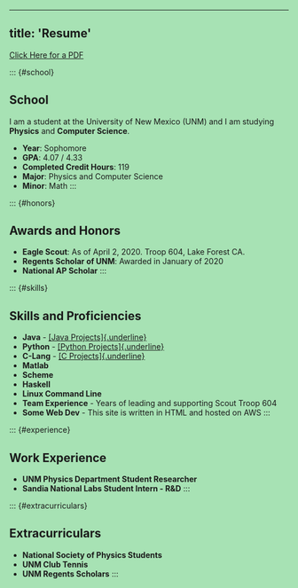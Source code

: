 <head>
    <link rel="stylesheet" href="../css/styles.css">
    <style>
        html {
            background: rgba(80, 199, 106, 0.5);
        }
    </style>
</head>

---
title:  'Resume'
---

<!-- # Resume -->

[Click Here for a
PDF](../resources/Tristan_Larkin.pdf)

::: {#school}
## School

I am a student at the University of New Mexico (UNM) and I am studying
**Physics** and **Computer Science**.

-   **Year**: Sophomore
-   **GPA**: 4.07 / 4.33
-   **Completed Credit Hours**: 119
-   **Major**: Physics and Computer Science
-   **Minor**: Math
:::

<!-- ::: {#coursework}
## Coursework

  Class                                 | Semester     | Final Grade  | Subject Field:    | School   
  --------------------------------------| -------------| -------------| ------------------| -----------------------  
  Calculus I                            | Fall 2019    | A            | Math              | Irvine Valley College    
  Calculus II                           | Spring 2020  | A            | Math              | Saddleback College   
  Calculus III                          | Fall 2020    | A            | Math              | University of NM 
  Intermediate Programming              | Fall 2020    | A+           | Computer Science  | University of NM 
  Sign Language 1                       | Fall 2020    | A-           | Language          | University of NM 
  Legacy of Arthurian Legend            | Fall 2020    | A            | Honors            | University of NM 
  Physics 1                             | Fall 2020    | A            | Physics           | University of NM 
  Physics 1 Lab                         | Fall 2020    | A            | Physics           | University of NM 
  Linear Algebra                        | Spring 2021  | A-           | Math              | University of NM 
  Math Fundamentals of CS               | Spring 2021  | A-           | Computer Science  | University of NM 
  Physics 2                             | Spring 2021  | A+           | Physics           | University of NM 
  Physics 2 Lab                         | Spring 2021  | A+           | Physics           | University of NM 
  Writing in Place                      | Spring 2021  | A            | Honors            | University of NM 
  Introduction to C                     | Spring 2021  | A            | Computer Science  | University of NM 
  Social & Ethical Issues in Computing  | Spring 2021  | A            | Computer Science  | University of NM 
  Physics 3                             | Fall 2021    | A+           | Physics           | University of NM 
  Physics 3 Lab                         | Fall 2021    | A            | Physics           | University of NM 
  Data Structures and Algorithms 1      | Fall 2021    | A-           | Computer Science  | University of NM 
  Computer Logic Design                 | Fall 2021    | A+           | Computer Science  | University of NM 
  Ordinary Differential Equations       | Fall 2021    | A            | Math              | University of NM 
  Elements of Mathematical Statistics   | Fall 2021    | A+           | Math              | University of NM 
  Computational Physics                 | Spring 2022  | A+           | Physics           | University of NM 
  Declarative Programming               | Spring 2022  | A+           | Computer Science  | University of NM 
  Design of Large Programs              | Spring 2022  | A+           | Computer Science  | University of NM 
  Intro to Modern Physics               | Spring 2022  | A            | Physics           | University of NM 
  Numerical Computing                   | Spring 2022  | A-           | Computer Science  | University of NM 
  Public Speaking                       | Spring 2022  | A+           | Communication     | University of NM 
  Civil Rights                          | Fall 2022    | IP           | Honors            | University of NM 
  Advanced Declarative Programming      | Fall 2022    | IP           | Computer Science  | University of NM 
  Analytic Mechanics                    | Fall 2022    | IP           | Physics           | University of NM 
  Statistical Mechanics                 | Fall 2022    | IP           | Physics           | University of NM 
  Junior Lab                            | Fall 2022    | IP           | Physics           | University of NM 
  Mathematical Methods of Physics       | Fall 2022    | IP           | Physics           | University of NM 
::: -->

::: {#honors}
## Awards and Honors

-   **Eagle Scout**: As of April 2, 2020. Troop 604, Lake Forest CA.
-   **Regents Scholar of UNM**: Awarded in January of 2020
-   **National AP Scholar**
:::

::: {#skills}
## Skills and Proficiencies

-   **Java** - [[Java Projects]{.underline}](../html/projects.html)
-   **Python** - [[Python
    Projects]{.underline}](https://github.com/trlarkin/python)
-   **C-Lang** - [[C
    Projects]{.underline}](https://github.com/trlarkin/C-Projects)
-   **Matlab**
-   **Scheme**
-   **Haskell**
-   **Linux Command Line**
-   **Team Experience** - Years of leading and supporting Scout Troop
    604
-   **Some Web Dev** - This site is written in HTML and hosted on AWS
:::

::: {#experience}
## Work Experience

-   **UNM Physics Department Student Researcher**
-   **Sandia National Labs Student Intern - R&D**
:::

::: {#extracurriculars}
## Extracurriculars

-   **National Society of Physics Students**
-   **UNM Club Tennis**
-   **UNM Regents Scholars**
:::
